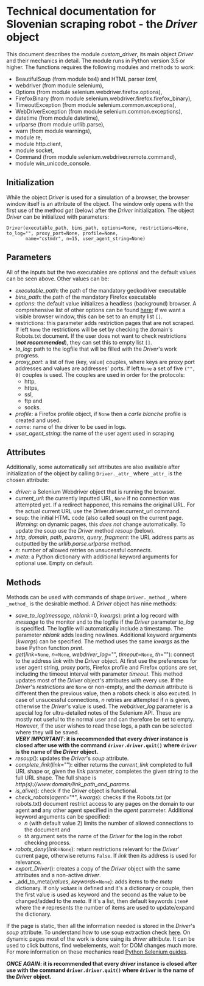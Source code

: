 # Technical documentation for Slovenian scraping robot - the _Driver_ object
This document describes the module _custom_driver_, its main object _Driver_ and their mechanics in detail. The module runs in Python 
version 3.5 or higher. The functions requires the following modules and methods to work:
 * BeautifulSoup (from module bs4) and HTML parser _lxml_,
 * webdriver (from module selenium),
 * Options (from module selenium.webdriver.firefox.options),
 * FirefoxBinary (from module selenium.webdriver.firefox.firefox_binary),
 * TimeoutException (from module selenium.common.exceptions),
 * WebDriverException (from module selenium.common.exceptions),
 * datetime (from module datetime),
 * urlparse (from module urllib.parse),
 * warn (from module warnings),
 * module re,
 * module http.client,
 * module socket,
 * Command (from module selenium.webdriver.remote.command),
 * module win_unicode_console.

## Initialization
While the object _Driver_ is used for a simulation of a browser, the browser window itself is an attribute of the object. The window 
only opens with the first use of the method _get_ (below) after the _Driver_ initialization. The object _Driver_ can be initialized 
with parameters:
```
Driver(executable_path, bins_path, options=None, restrictions=None, to_log="", proxy_port=None, profile=None,
       name="cstmdr", n=15, user_agent_string=None)
```
## Parameters
All of the inputs but the two executables are optional and the default values can be seen above. Other values can be:
 * _executable_path_: the path of the mandatory geckodriver executable
 * _bins_path_: the path of the mandatory Firefox executable
 * _options_: the default value initializes a headless (background) browser. A comprehensive list of other options can be found 
 [here](https://www.selenium.dev/selenium/docs/api/py/webdriver_firefox/selenium.webdriver.firefox.options.html); if we want a visible
 browser window, this can be set to an empty list `[]`.
 * restrictions: this parameter adds restriction pages that are not scraped. If left `None` the restrictions will be set by checking the 
 domain's Robots.txt document. If the user does not want to check restrictions (__*not recommended*__), they can set this to empty list
 `[]`.
 * _to_log_: path to the logfile that will be filled with the _Driver_'s work progress.
 * _proxy_port_: a list of five (key, value) couples, where keys are proxy port addresses and values are addresses' ports. If left 
 `None` a set of five `("", 0)` couples is used. The couples are used in order for the protocols:
   * http,
   * https, 
   * ssl, 
   * ftp and 
   * socks.
 * _profile_: a Firefox profile object, if `None` then a _carte_ _blanche_ profile is created and used.
 * _name_: name of the driver to be used in logs.
 * _user_agent_string_: the name of the user agent used in scraping 

## Attributes
Additionally, some automatically set attributes are also available after initialization of the object by calling `Driver._attr_` where
`_attr_` is the chosen attribute:
 * _driver_: a Selenium Webdriver object that is running the browser.
 * _current_url_: the currently inputted URL, `None` if no connection was attempted yet. If a redirect happened, this remains the
 original URL. For the actual current URL use the Driver.driver.current_url command.
 * soup: the initial HTML code (also called soup) on the current page. _Warning:_ on dynamic pages, this _does not_ change automatically. 
 To update the soup use the _Driver_ method _resoup_ (below).
 * _http_, _domain_, _path_, _params_, _query_, _fragment_: the URL address parts as outputted by the _urllib.parse.urlparse_ method.
 * _n_: number of allowed retries on unsucessful connects.
 * _meta_: a Python dictionary with additional keyword arguments for optional use. Empty on default.

## Methods
Methods can be used with commands of shape `Driver._method_`, where `_method_` is the desirable method. A _Driver_ object has nine 
methods:
 * _save_to_log_(_message_, _nblank_=0, _kwargs_): print a log record with _message_ to the monitor and to the logfile if the _Driver_ 
 parameter _to_log_ is specified. The logfile will automatically include a timestamp. The parameter _nblank_ adds leading newlines. 
 Additional keyword arguments (_kwargs_) can be specified. The method uses the same _kwargs_ as the base Python function _print_.
 * _get_(_link_=`None`, _n_=`None`, _webdriver_log_="", _timeout_=`None`, _th_=""): connect to the address _link_ with the _Driver_
 object. At first use the preferences for user agent string, proxy ports, Firefox profile and Firefox options are set, including the
 timeout interval with parameter _timeout_. This method updates most of the _Driver_ object's attributes with every use. If the 
 _Driver_'s _restrictions_ are `None` or non-empty, and the _domain_ attribute is different then the previous value, then a robots check
 is also excuted. In case of unsucessful connections, _n_ retries are attempted if _n_ is given, otherwise the _Driver_'s value is used.
   The _webdriver_log_ parameter is a special log for ultra-detailed notes of the Selenium API. These are mostly not useful to the 
 normal user and can therefore be set to empty. However, if the user wishes to read these logs, a path can be selected where they will be
 saved.  
 __*VERY IMPORTANT*: it is recommended that every _driver_ instance is closed after use with the command `driver.driver.quit()` where
`driver` is the name of the _Driver_ object.__
 * _resoup_(): updates the _Driver_'s _soup_ attribute.
 * _complete_link_(_link_=""): either returns the _current_link_ completed to full URL shape or, given the _link_ parameter, completes 
 the given string to the full URL shape. The full shape is _http(s)://ww<span>w.<span>domain/link_path_and_params_.
 * _is_alive_(): check if the _Driver_ object is functional.
 * _check_robots_(_agent_="*", _kwargs_): checks if the Robots.txt (or robots.txt) document restrict access to any pages on the domain 
 to our agent __and__ any other agent specified in the _agent_ parameter. Additional keyword arguments can be specified: 
   * _n_ (with default value 2) limits the number of allowed connections to the document and
   * _th_ argument sets the name of the _Driver_ for the log in the robot checking process.
 * _robots_deny_(_link_=`None`): return restrictions relevant for the _Driver_' current page, otherwise returns `False`. If _link_ then
 its address is used for relevance.
 * _export_Driver_(): creates a copy of the _Driver_ object with the same attributes and a non-active _driver_.
 * _add_to_meta(_values_, _keywords_=`None`): adds items to the _meta_ dictionary. If only _values_ is defined and it's a dictionary or 
 couple, then the first value is used as keyword and the second as the value to be changed/added to the _meta_. If it's a list, then 
 default keywords `item#` where the `#` represents the number of items are used to update/expand the dictionary.
 
If the page is static, then all the information needed is stored in the _Driver_'s _soup_ attribute. To understand how to use soup 
extraction check [here](https://www.crummy.com/software/BeautifulSoup/bs4/doc/). On dynamic pages most of the work is done using its
_driver_ attribute. It can be used to click buttons, find webelements, wait for DOM changes much more. For more information on these 
mechanics read [Python Selenium guides](https://selenium-python.readthedocs.io/).

__*ONCE AGAIN*: it is recommended that every _driver_ instance is closed after use with the command `driver.driver.quit()` where
`driver` is the name of the _Driver_ object.__
